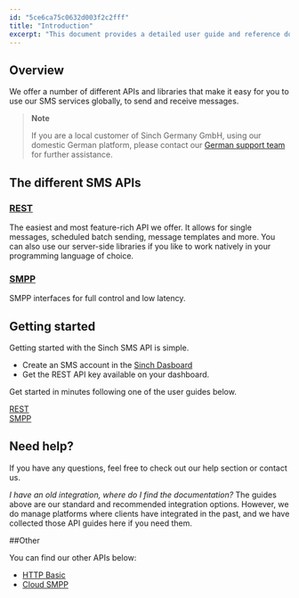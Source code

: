 ```yaml
---
id: "5ce6ca75c0632d003f2c2fff"
title: "Introduction"
excerpt: "This document provides a detailed user guide and reference documentation on the Sinch SMS REST API. Find out more information about our SMS REST API now."
---
```

## Overview

We offer a number of different APIs and libraries that make it easy for you to use our SMS services globally, to send and receive messages.

> **Note**    
>
> If you are a local customer of Sinch Germany GmbH, using our domestic German platform, please contact our [German support team](mailto:support-de@sinch.com) for further assistance.

## The different SMS APIs

### [REST](doc:rest) 
The easiest and most feature-rich API we offer. It allows for single messages, scheduled batch sending, message templates and more. You can also use our server-side libraries if you like to work natively in your programming language of choice. 

### [SMPP](doc:smpp)
SMPP interfaces for full control and low latency. 

## Getting started
Getting started with the Sinch SMS API is simple.
- Create an SMS account in the [Sinch Dasboard](https://dashboard.sinch.com/#/signup "Sinch Dasboard")
- Get the REST API key available on your dashboard.

Get started in minutes following one of the user guides below.

<div class="magic-block-html"> <div class="ug-links"> <div class="row"> 
       <a href="./sms-rest" class="col-md-6 ug-link">
         <div class="ug-title">
           <i class="fa fa-code"></i><span class="title">REST</span>
         </div>
       </a>
       <a href="./sms-smpp" class="col-md-6 ug-link">
         <div class="ug-title">
           <i class="fa fa-mobile-phone"></i><span class="title">SMPP</span>
         </div>
       </a>
     </div>
   </div>
</div>

## Need help?
If you have any questions, feel free to check out our help section or contact us.

_I have an old integration, where do I find the documentation?_
The guides above are our standard and recommended integration options. However, we do manage platforms where clients have integrated in the past, and we have collected those API guides here if you need them.

##Other

You can find our other APIs below:

- [HTTP Basic](doc:http-basic) 
- [Cloud SMPP](doc:cloud-smpp)